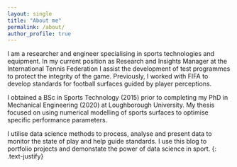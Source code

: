 ```yaml
---
layout: single
title: "About me"
permalink: /about/
author_profile: true
---
```



I am a researcher and engineer specialising in sports technologies and equipment. In my current position 
as Research and Insights Manager at the International Tennis Federation I assist the development of test 
programmes to protect the integrity of the game. Previously, I worked with FIFA to develop standards for
football surfaces guided by player perceptions. 

I obtained a BSc in Sports Technology (2015) prior to completing my PhD in Mechanical Engineering (2020) at Loughborough University. 
My thesis focused on using numerical modelling of sports surfaces to optimise specific performance parameters.  

I utilise data science methods to process, analyse and present data to monitor the state of play and help guide standards. 
I use this blog to portfolio projects and demonstate the power of data science in sport. 
{: .text-justify}
